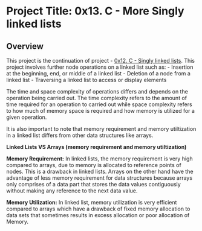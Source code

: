 # Project Title: 0x13. C - More Singly linked lists

## Overview

This project is the continuation of project - [0x12. C - Singly linked lists](https://github.com/GoodnessJames/alx-low_level_programming/tree/master/0x12-singly_linked_lists). This project involves further node operations on a linked list such as: 
	- Insertion at the beginning, end, or middle of a linked list
	- Deletion of a node from a linked list
	- Traversing a linked list to access or display elements

The time and space complexity of operations differs and depends on the operation being carried out. The time complexity refers to the amount of time required for an operation to carried out while space complexity refers to how much of memory space is required and how memory is utilized for a given operation.

It is also important to note that memory requirement and memory utiltization in a linked list differs from other data structures like arrays.

**Linked Lists VS Arrays (memory requirement and memory utiltization)**

**Memory Requirement:** In linked lists, the memory requirement is very high compared to arrays, due to memory is allocated to reference points of nodes. This is a drawback in linked lists. Arrays on the other hand have the advantage of less memory requirement for data structures because arrays only comprises of a data part that stores the data values contiguously without making any reference to the next data value.

**Memory Utilization:** In linked list, memory utilization is very efficient compared to arrays which have a drawback of fixed memory allocation to data sets that sometimes results in excess allocation or poor allocation of Memory.
